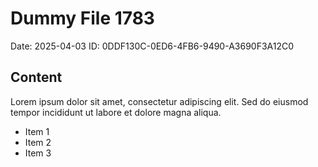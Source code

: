 # Dummy File 1783

Date: 2025-04-03
ID: 0DDF130C-0ED6-4FB6-9490-A3690F3A12C0

## Content

Lorem ipsum dolor sit amet, consectetur adipiscing elit.
Sed do eiusmod tempor incididunt ut labore et dolore magna aliqua.

* Item 1
* Item 2
* Item 3
